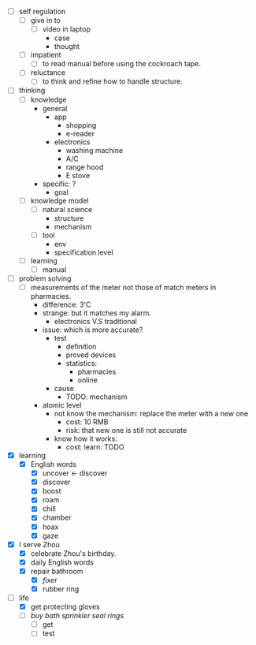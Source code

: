 - [ ] self regulation
    - [ ] give in to
        - [ ] video in laptop
            - case
            - thought
    - [ ] impatient
        - [ ] to read manual before using the cockroach tape.
    - [ ] reluctance
        - [ ] to think and refine how to handle structure.
- [ ] thinking
    - [ ] knowledge
        - general
            - app
                - shopping
                - e-reader
            - electronics
                - washing machine
                - A/C
                - range hood
                - E stove
        - specific: ?
            - goal
    - [ ] knowledge model
        - [ ] natural science
            - structure
            - mechanism
        - [ ] tool
            - env
            - specification level
    - [ ] learning
        - [ ] manual
- [ ] problem solving
    - [ ] measurements of the meter not those of match meters in pharmacies.
        - difference: 3'C
        - strange: but it matches my alarm.
            - electronics V.S traditional
        - issue: which is more accurate?
            - test
                - definition
                - proved devices
                - statistics: 
                    - pharmacies
                    - online
            - cause
                - TODO: mechanism
        - atomic level
            - not know the mechanism: replace the meter with a new one
                - cost: 10 RMB
                - risk: that new one is still not accurate
            - know how it works:
                - cost: learn: TODO
- [x] learning
    - [x] English words
        - [x] uncover <- discover
        - [x] discover
        - [x] boost
        - [x] roam
        - [x] chill
        - [x] chamber
        - [x] hoax
        - [x] gaze
- [x] I serve Zhou
    - [x] celebrate Zhou's birthday.
    - [x] daily English words
    - [x] repair bathroom
        - [x] *fixer*
        - [x] rubber ring
- [ ] life
    - [x] get protecting gloves
    - [ ] *buy bath sprinkler seal rings*
        - [ ] get
        - [ ] test